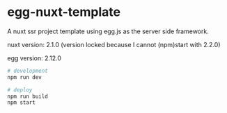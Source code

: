 # egg-nuxt-template

A nuxt ssr project template using egg.js as the server side framework.

nuxt version: 2.1.0 (version locked because I cannot (npm)start with 2.2.0)

egg version: 2.12.0

```bash
# development
npm run dev

# deploy
npm run build
npm start
```
